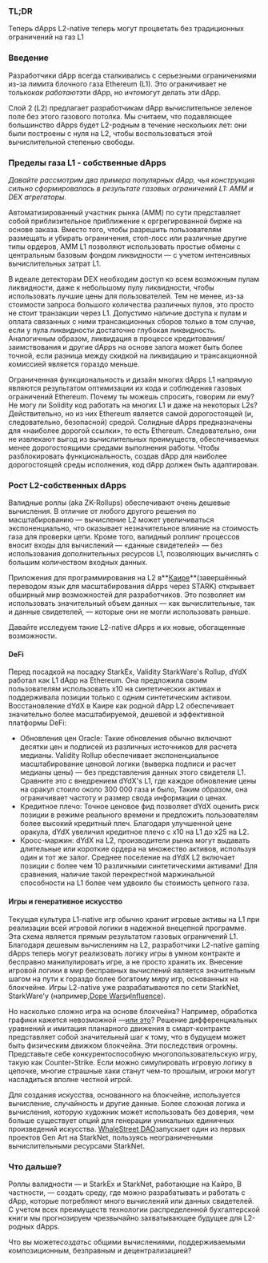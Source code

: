### TL;DR

Теперь dApps L2-native теперь могут процветать без традиционных ограничений на газ L1

### Введение

Разработчики dApp всегда сталкивались с серьезными ограничениями из-за лимита блочного газа Ethereum (L1). Это ограничивает не только*как работают*эти dApp, но и*что*могут делать эти dApp.

Слой 2 (L2) предлагает разработчикам dApp вычислительное зеленое поле без этого газового потолка. Мы считаем, что подавляющее большинство dApps будет L2-родным в течение нескольких лет: они были построены с нуля на L2, чтобы воспользоваться этой вычислительной степенью свободы.

### Пределы газа L1 - собственные dApps

*Давайте рассмотрим два примера популярных dApp, чья конструкция сильно сформировалась в результате газовых ограничений L1: AMM и DEX агрегаторы.*

Автоматизированный участник рынка (АММ) по сути представляет собой приблизительное приближение к оргрегированной бирже на основе заказа. Вместо того, чтобы разрешить пользователям размещать и убирать ограничения, стоп-лосс или различные другие типы ордеров, АММ L1 позволяют использовать простые обмены с центральным базовым фондом ликвидности — с учетом интенсивных вычислительных затрат L1.

В идеале детекторам DEX необходим доступ ко всем возможным пулам ликвидности, даже к небольшому пулу ликвидности, чтобы использовать лучшие цены для пользователей. Тем не менее, из-за стоимости запроса большого количества различных пулов, это просто не стоит транзакции через L1. Допустимо наличие доступа к пулам и оплата связанных с ними трансакционных сборов только в том случае, если у пула ликвидности достаточно глубокая ликвидность. Аналогичным образом, ликвидация в процессе кредитования/заимствования и другие dApps на основе залога может быть более точной, если разница между скидкой на ликвидацию и трансакционной комиссией является гораздо меньше.

Ограниченная функциональность и дизайн многих dApps L1 напрямую являются результатом оптимизации их кода и соблюдения газовых ограничений Ethereum. Почему ты можешь спросить, говорим ли ему? Не могу ли Solidity код работать на многих L1 и даже на некоторых L2s? Действительно, но из них Ethereum является самой дорогостоящей (и, следовательно, безопасной) средой. Солидные dApps предназначены для «наиболее дорогой ссылки», то есть Ethereum. Следовательно, они не извлекают выгод из вычислительных преимуществ, обеспечиваемых менее дорогостоящими средами выполнения работы. Чтобы разблокировать функциональность, создав dApp для наиболее дорогостоящей среды исполнения, код dApp должен быть адаптирован.

### Рост L2-собственных dApps

Валидные роллы (aka ZK-Rollups) обеспечивают очень дешевые вычисления. В отличие от любого другого решения по масштабированию — вычисление L2 может увеличиваться экспоненциально, что оказывает незначительное влияние на стоимость газа для проверки цепи. Кроме того, валидный роллинг процессов вносит входы для вычислений — «данные свидетелей» — без использования дополнительных ресурсов L1, позволяющих вычислять с большим количеством входных данных.

Приложения для программирования на L2 в**[Каире](https://www.cairo-lang.org/)**(завершённый переводом язык для масштабирования dApps через STARK) открывает обширный мир возможностей для разработчиков. Это позволяет им использовать значительный объем данных — как вычислительные, так и данные свидетелей, — которые они не могли использовать раньше.

Давайте исследуем такие L2-native dApps и их новые, обогащенные возможности.

#### DeFi

Перед посадкой на посадку StarkEx, Validity StarkWare's Rollup, dYdX работал как L1 dApp на Ethereum. Она предложила своим пользователям использовать x10 на синтетических активах и поддерживала позиции только с одним синтетическим активом. Восстановление dYdX в Каире как родной dApp L2 обеспечивает значительно более масштабируемой, дешевой и эффективной платформы DeFi:

* Обновления цен Oracle: Такие обновления обычно включают десятки цен и подписей из различных источников для расчета медианы. Validity Rollup обеспечивает экспоненциальное масштабирование ценовой логики (выверка подписи и расчет медианы цены) — без представления данных этого свидетеля L1. Сравните это с внедрением dYdX's L1, где каждое обновление цены на оракул стоило около 300 000 газа и было, Таким образом, она ограничивает частоту и размер свода информации о ценах.
* Кредитное плечо: Точное ценовое фид позволяет dYdX оценить риск позиции в режиме реального времени и предложить пользователям более высокий кредитный плеч. Благодаря улучшенной цене оракула, dYdX увеличил кредитное плечо с x10 на L1 до x25 на L2.
* Кросс-маржин: dYdX на L2, производители рынка могут выдавать длительные или короткие ордера на множество активов, используя один и тот же залог. Среднее поселение на dYdX L2 включает позиции с более чем 10 различными синтетическими активами! Для сравнения, наличие такой перекрестной маржинальной способности на L1 более чем удвоило бы стоимость цепного газа.

#### Игры и генеративное искусство

Текущая культура L1-native игр обычно хранит игровые активы на L1 при реализации всей игровой логики в надежной внецепной программе. Эта схема является прямым результатом газовых ограничений L1. Благодаря дешевым вычислениям на L2, разработчики L2-native gaming dApps теперь могут реализовать логику игры в умном контракте и бесправно манипулировать игре, а не просто хранить их. Внесение игровой логики в мир бесправных вычислений является значительным шагом на пути к гораздо более богатому миру игр, основанных на блокчейне. Игры L2-native уже разрабатываются по сети StarkNet, StarkWare'у (например,[Dope Wars](https://github.com/dopedao/RYO)и[Influence](https://medium.com/influenceth/influence-to-launch-on-starknet-afd3c26ea25a)).

Но насколько сложно игра на основе блокчейна? Например, обработка графики кажется невозможной —[или это](https://twitter.com/guiltygyoza/status/1449637155001798657)? Решение дифференциальных уравнений и имитация планарного движения в смарт-контракте представляет собой значительный шаг к тому, что в будущем может быть физическим движком блокчейна. Эти последствия огромны. Представьте себе конкурентоспособную многопользовательскую игру, такую как Counter-Strike. Если можно симулировать игровую логику в цепочке, многие страшные хаки станут чем-то прошлым, игроки могут насладиться вполне честной игрой.

Для создания искусства, основанного на блокчейне, используется вычисление, случайность и другие данные. Более сложная логика и вычисления, которую художник может использовать без доверия, чем больше существует опций для генерации уникальных единичных произведений искусства. [WhaleStreet DAO](https://blog.whalestreet.xyz/whalestreet-dao-to-launch-gen-art-ecosystem-on-ethereum-with-starknet/)запускает один из первых проектов Gen Art на StarkNet, пользуясь неограниченными вычислительными ресурсами StarkNet.

### Что дальше?

Роллы валидности — и StarkEx и StarkNet, работающие на Кайро, В частности, — создать среду, где можно разрабатывать и работать с dApp, которые потребляют много вычислений или данных свидетелей. С учетом всех преимуществ технологии распределенной бухгалтерской книги мы прогнозируем чрезвычайно захватывающее будущее для L2-родных dApps.

Что вы можете*создать*с общими вычислениями, поддерживаемыми композиционным, безправным и децентрализацией?